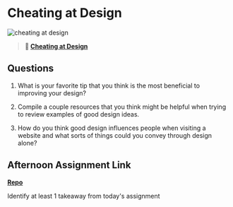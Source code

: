 # Cheating at Design

![cheating at design](https://bcw.blob.core.windows.net/public/img/courses/5247609446691139)

> **📖 [Cheating at Design](https://codeworksacademy.com/fs-student-guide/resources/wk1/04-Cheating-at-Design)**

## Questions

1. What is your favorite tip that you think is the most beneficial to improving your design?

2. Compile a couple resources that you think might be helpful when trying to review examples of good design ideas.

3. How do you think good design influences people when visiting a website and what sorts of things could you convey through design alone?

## Afternoon Assignment Link

**[Repo](https://github.com/DonlynFGI/<ASSIGNMENT_REPO>)**

Identify at least 1 takeaway from today's assignment
